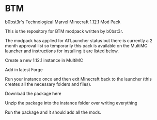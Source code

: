 # BTM
b0bst3r's Technological Marvel Minecraft 1.12.1 Mod Pack

This is the repository for BTM modpack written by b0bst3r.

The modpack has applied for ATLauncher status but there is currently a 2 month approval list so temporarily this pack is available on the MultiMC launcher and instructions for installing it are listed below.

Create a new 1.12.1 instance in MultiMC

Add in latest Forge

Run your instance once and then exit Minecraft back to the launcher (this creates all the necessary folders and files).

Download the package here 

Unzip the package into the instance folder over writing everything

Run the package and it should add all the mods.
